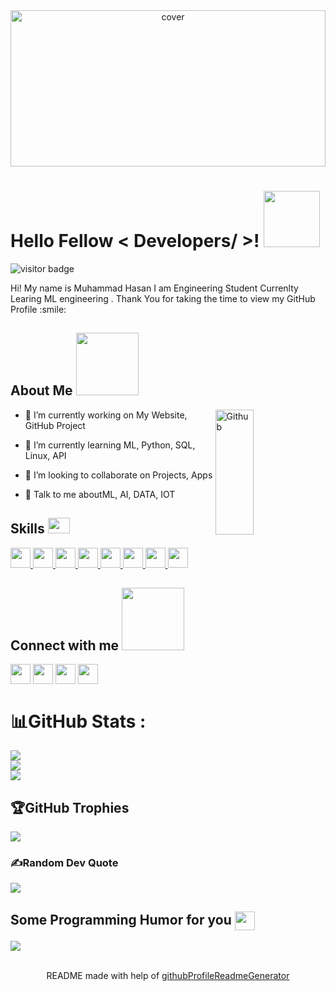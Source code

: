 <div align="center">
<img width="100%" height = "250px" src="https://media.giphy.com/media/QpVUMRUJGokfqXyfa1/giphy.gif" alt="cover" />
</div>

<h1> Hello Fellow < Developers/ >! <img src = "https://media.giphy.com/media/Vhd10uVrDjMhAG7IyV/giphy.gif" height ="90px" > </h1>
<p align='center'>

![visitor badge](https://visitor-badge.glitch.me/badge?page_id=jwenjian.visitor-badge&left_color=red&right_color=green) 

</p>
<div size='2px'> Hi! My name is Muhammad Hasan I am Engineering Student Currenlty Learing ML engineering . Thank You for taking the time to view my GitHub Profile :smile: 
</div>

<h2> About Me <img src = "https://media0.giphy.com/media/KDDpcKigbfFpnejZs6/giphy.gif?cid=ecf05e47oy6f4zjs8g1qoiystc56cu7r9tb8a1fe76e05oty&rid=giphy.gif" height ="100px"></h2>

<img  height ="200px" width="35%" align="right" alt="Github" src="https://media.giphy.com/media/qgQUggAC3Pfv687qPC/giphy.gif" />


- 🔭 I’m currently working on My Website, GitHub Project

- 🌱 I’m currently learning ML, Python, SQL, Linux, API 

- 👯 I’m looking to collaborate on Projects, Apps  

- 💬 Talk to me aboutML, AI, DATA, IOT

<h2> Skills <img src = "https://media2.giphy.com/media/QssGEmpkyEOhBCb7e1/giphy.gif?cid=ecf05e47a0n3gi1bfqntqmob8g9aid1oyj2wr3ds3mg700bl&rid=giphy.gif" width = "35px" height ="25px" > </h2>
<a href= https://github.com/https://github.com/muhammedhasann?tab=repositories&q=&type=&language=python&sort= > <img width ='32px' src ='https://raw.githubusercontent.com/rahulbanerjee26/githubAboutMeGenerator/main/icons/python.svg'> </a>
<a href= https://github.com/https://github.com/muhammedhasann?tab=repositories&q=&type=&language=SQL&sort= > <img width ='32px' src ='https://raw.githubusercontent.com/rahulbanerjee26/githubAboutMeGenerator/main/icons/reactjs.svg'> </a>
<a href= https://github.com/https://github.com/muhammedhasann?tab=repositories&q=&type=&language=javascript&sort= > <img width ='32px' src ='https://raw.githubusercontent.com/rahulbanerjee26/githubAboutMeGenerator/main/icons/javascript.svg'> </a>
<a href= https://github.com/https://github.com/muhammedhasann?tab=repositories&q=&type=&language=css&sort= > <img width ='32px' src ='https://raw.githubusercontent.com/rahulbanerjee26/githubAboutMeGenerator/main/icons/css.svg'> </a>
<a href= https://github.com/https://github.com/muhammedhasann?tab=repositories&q=&type=&language=django&sort= > <img width ='32px' src ='https://raw.githubusercontent.com/rahulbanerjee26/githubAboutMeGenerator/main/icons/django.svg'> </a>
<a href= https://github.com/https://github.com/muhammedhasann?tab=repositories&q=&type=&language=html&sort= > <img width ='32px' src ='https://raw.githubusercontent.com/rahulbanerjee26/githubAboutMeGenerator/main/icons/html.svg'> </a>
<a href= https://github.com/https://github.com/muhammedhasann?tab=repositories&q=&type=&language=google&sort= > <img width ='32px' src ='https://raw.githubusercontent.com/rahulbanerjee26/githubAboutMeGenerator/main/icons/google.svg'> </a>
<a href= https://github.com/https://github.com/muhammedhasann?tab=repositories&q=&type=&language=mysql&sort= > <img width ='32px' src ='https://raw.githubusercontent.com/rahulbanerjee26/githubAboutMeGenerator/main/icons/mysql.svg'> </a>


<h2> Connect with me <img src='https://raw.githubusercontent.com/ShahriarShafin/ShahriarShafin/main/Assets/handshake.gif' width="100px"height ="100px" > </h2>
<a href = 'https://www.linkedin.com/in/https://www.linkedin.com/in/muhammedhaan/'> <img width = '32px' align= 'center' src="https://raw.githubusercontent.com/rahulbanerjee26/githubAboutMeGenerator/main/icons/linked-in-alt.svg"/></a> 
<a href = 'https://www.twitter.com/https://twitter.com/Muhammed__Hasan'> <img width = '32px' align= 'center' src="https://raw.githubusercontent.com/rahulbanerjee26/githubAboutMeGenerator/main/icons/twitter.svg"/></a> 
<a href = 'https://muhammedhasann.github.io/web/'> <img width = '32px' align= 'center' src="https://raw.githubusercontent.com/rahulbanerjee26/githubAboutMeGenerator/main/icons/portfolio.png"/></a> 
<a href = 'https://www.github.com/https://github.com/muhammedhasann'> <img width = '32px' align= 'center' src="https://raw.githubusercontent.com/rahulbanerjee26/githubAboutMeGenerator/main/icons/github.svg"/></a> 


# 📊GitHub Stats :
![](https://github-readme-stats.vercel.app/api?username=muhammedhasann&theme=radical&hide_border=true&include_all_commits=true&count_private=true)<br/>
![](https://github-readme-streak-stats.herokuapp.com/?user=muhammedhasann&theme=radical&hide_border=true)<br/>
![](https://github-readme-stats.vercel.app/api/top-langs/?username=muhammedhasann&theme=radical&hide_border=true&include_all_commits=true&count_private=true&layout=compact)

## 🏆GitHub Trophies
![](https://github-profile-trophy.vercel.app/?username=muhammedhasann&theme=radical&no-frame=false&no-bg=false&margin-w=4)

### ✍️Random Dev Quote
![](https://quotes-github-readme.vercel.app/api?type=horizontal&theme=dark)


 

 
<h2> Some Programming Humor for you <img align ='center' src='https://media2.giphy.com/media/UQDSBzfyiBKvgFcSTw/giphy.gif?cid=ecf05e47p3cd513axbek3f56ti3jzizq8hincw20jauyyfyw&rid=giphy.gif' width = "32px" height ="30px"></h2>

![](https://readme-jokes.vercel.app/api?type=horizontal&theme=dark)



<br>
<footer align='center'>README made with help of <a href='https://github.com/rahulbanerjee26/githubProfileReadmeGenerator'>githubProfileReadmeGenerator</a> </footer>
